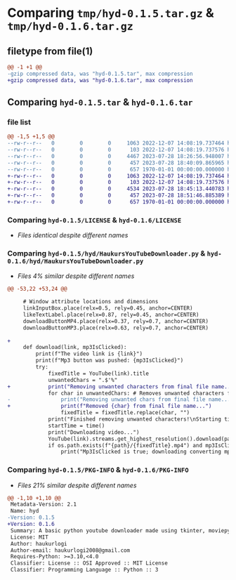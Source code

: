 # Comparing `tmp/hyd-0.1.5.tar.gz` & `tmp/hyd-0.1.6.tar.gz`

## filetype from file(1)

```diff
@@ -1 +1 @@
-gzip compressed data, was "hyd-0.1.5.tar", max compression
+gzip compressed data, was "hyd-0.1.6.tar", max compression
```

## Comparing `hyd-0.1.5.tar` & `hyd-0.1.6.tar`

### file list

```diff
@@ -1,5 +1,5 @@
--rw-r--r--   0        0        0     1063 2022-12-07 14:08:19.737464 hyd-0.1.5/LICENSE
--rw-r--r--   0        0        0      103 2022-12-07 14:08:19.737576 hyd-0.1.5/README.md
--rw-r--r--   0        0        0     4467 2023-07-28 18:26:56.948007 hyd-0.1.5/hyd/HaukursYouTubeDownloader.py
--rw-r--r--   0        0        0      457 2023-07-28 18:40:09.865965 hyd-0.1.5/pyproject.toml
--rw-r--r--   0        0        0      657 1970-01-01 00:00:00.000000 hyd-0.1.5/PKG-INFO
+-rw-r--r--   0        0        0     1063 2022-12-07 14:08:19.737464 hyd-0.1.6/LICENSE
+-rw-r--r--   0        0        0      103 2022-12-07 14:08:19.737576 hyd-0.1.6/README.md
+-rw-r--r--   0        0        0     4534 2023-07-28 18:45:13.440783 hyd-0.1.6/hyd/HaukursYouTubeDownloader.py
+-rw-r--r--   0        0        0      457 2023-07-28 18:51:46.885389 hyd-0.1.6/pyproject.toml
+-rw-r--r--   0        0        0      657 1970-01-01 00:00:00.000000 hyd-0.1.6/PKG-INFO
```

### Comparing `hyd-0.1.5/LICENSE` & `hyd-0.1.6/LICENSE`

 * *Files identical despite different names*

### Comparing `hyd-0.1.5/hyd/HaukursYouTubeDownloader.py` & `hyd-0.1.6/hyd/HaukursYouTubeDownloader.py`

 * *Files 4% similar despite different names*

```diff
@@ -53,22 +53,24 @@
 
     # Window attribute locations and dimensions
     linkInputBox.place(relx=0.5, rely=0.45, anchor=CENTER)
     likeTextLabel.place(relx=0.87, rely=0.45, anchor=CENTER)
     downloadButtonMP4.place(relx=0.37, rely=0.7, anchor=CENTER)
     downloadButtonMP3.place(relx=0.63, rely=0.7, anchor=CENTER)
 
+
     def download(link, mp3IsClicked):
         print(f"The video link is {link}")
         print(f"Mp3 button was pushed: {mp3IsClicked}")
         try:
             fixedTitle = YouTube(link).title
             unwantedChars = ".$'%"
+            print("Removing unwanted characters from final file name...")
             for char in unwantedChars: # Removes unwanted characters from final file name to avoid errors
-                print("Removing unwanted chars from final file name...")
+                print(f"Removed {char} from final file name...")
                 fixedTitle = fixedTitle.replace(char, "")
             print("Finished removing unwanted characters!\nStarting time...")
             startTime = time()
             print("Downloading video...")
             YouTube(link).streams.get_highest_resolution().download(path) # Downloads video
             if os.path.exists(f"{path}/{fixedTitle}.mp4") and mp3IsClicked:
                 print("Mp3IsClicked is true; downloading converting mp4 download to mp3 download...")
```

### Comparing `hyd-0.1.5/PKG-INFO` & `hyd-0.1.6/PKG-INFO`

 * *Files 21% similar despite different names*

```diff
@@ -1,10 +1,10 @@
 Metadata-Version: 2.1
 Name: hyd
-Version: 0.1.5
+Version: 0.1.6
 Summary: A basic python youtube downloader made using tkinter, moviepy and pytube.
 License: MIT
 Author: haukurlogi
 Author-email: haukurlogi2008@gmail.com
 Requires-Python: >=3.10,<4.0
 Classifier: License :: OSI Approved :: MIT License
 Classifier: Programming Language :: Python :: 3
```


